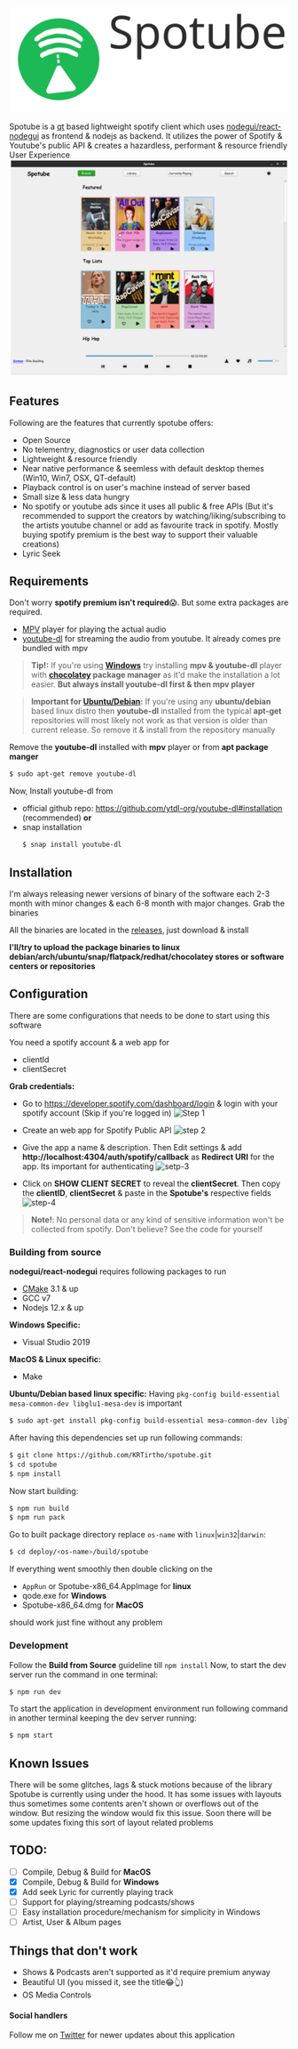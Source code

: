 ![Spotube](assets/spotube_banner.svg)

Spotube is a [qt](https://qt.io) based lightweight spotify client which uses [nodegui/react-nodegui](https://github.com/nodegui/react-nodegui) as frontend & nodejs as backend. It utilizes the power of Spotify & Youtube's public API & creates a hazardless, performant & resource friendly User Experience
![Application Screenshot](assets/spotube-screenshot.png)

## Features

Following are the features that currently spotube offers:

- Open Source
- No telementry, diagnostics or user data collection
- Lightweight & resource friendly
- Near native performance & seemless with default desktop themes (Win10, Win7, OSX, QT-default)
- Playback control is on user's machine instead of server based
- Small size & less data hungry
- No spotify or youtube ads since it uses all public & free APIs (But it's recommended to support the creators by watching/liking/subscribing to the artists youtube channel or add as favourite track in spotify. Mostly buying spotify premium is the best way to support their valuable creations)
- Lyric Seek

## Requirements

Don't worry **spotify premium isn't required**😱. But some extra packages are required.

- [MPV](https://mpv.io/installation/) player for playing the actual audio
- [youtube-dl](https://github.com/ytdl-org/youtube-dl) for streaming the audio from youtube. It already comes pre bundled with mpv

> **Tip!:** If you're using **[Windows]()** try installing **mpv & youtube-dl** player with **[chocolatey](https://chocolatey.org/install) package manager** as it'd make the installation a lot easier.
**But always install youtube-dl first & then mpv player**

> **Important for [Ubuntu/Debian]():** If you're using any **ubuntu/debian** based linux distro then **youtube-dl** installed from the typical **apt-get** repositories will most likely not work as that version is older than current release. So remove it & install from the repository manually

Remove the **youtube-dl** installed with **mpv** player or from **apt package manger**

```bash
$ sudo apt-get remove youtube-dl
```

Now, Install youtube-dl from

- official github repo: https://github.com/ytdl-org/youtube-dl#installation (recommended)
**or**
- snap installation
  ```bash
  $ snap install youtube-dl
  ```

## Installation

I'm always releasing newer versions of binary of the software each 2-3 month with minor changes & each 6-8 month with major changes. Grab the binaries

All the binaries are located in the [releases](https://github.com/krtirtho/spotube/releases), just download & install

**I'll/try to upload the package binaries to linux debian/arch/ubuntu/snap/flatpack/redhat/chocolatey stores or software centers or repositories**

## Configuration

There are some configurations that needs to be done to start using this software

You need a spotify account & a web app for

- clientId
- clientSecret

**Grab credentials:**

- Go to https://developer.spotify.com/dashboard/login & login with your spotify account (Skip if you're logged in)
  ![Step 1](https://user-images.githubusercontent.com/61944859/111762106-d1d37680-88ca-11eb-9884-ec7a40c0dd27.png)

- Create an web app for Spotify Public API
  ![step 2](https://user-images.githubusercontent.com/61944859/111762507-473f4700-88cb-11eb-91f3-d480e9584883.png)

- Give the app a name & description. Then Edit settings & add **http://localhost:4304/auth/spotify/callback** as **Redirect URI** for the app. Its important for authenticating
  ![setp-3](https://user-images.githubusercontent.com/61944859/111768971-d308a180-88d2-11eb-9108-3e7444cef049.png)

- Click on **SHOW CLIENT SECRET** to reveal the **clientSecret**. Then copy the **clientID**, **clientSecret** & paste in the **Spotube's** respective fields
  ![step-4](https://user-images.githubusercontent.com/61944859/111769501-7fe31e80-88d3-11eb-8fc1-f3655dbd4711.png)

> **Note!**: No personal data or any kind of sensitive information won't be collected from spotify. Don't believe? See the code for yourself

### Building from source

**nodegui/react-nodegui** requires following packages to run

- [CMake](https://cmake.org/install/) 3.1 & up
- GCC v7
- Nodejs 12.x & up

**Windows Specific:**

- Visual Studio 2019

**MacOS & Linux specific:**

- Make

**Ubuntu/Debian based linux specific:**
Having `pkg-config build-essential mesa-common-dev libglu1-mesa-dev` is important

```bash
$ sudo apt-get install pkg-config build-essential mesa-common-dev libglu1-mesa-dev
```

After having this dependencies set up run following commands:

```bash
$ git clone https://github.com/KRTirtho/spotube.git
$ cd spotube
$ npm install
```

Now start building:

```bash
$ npm run build
$ npm run pack
```

Go to built package directory replace `os-name` with `linux`|`win32`|`darwin`:

```bash
$ cd deploy/<os-name>/build/spotube
```

If everything went smoothly then double clicking on the

- `AppRun` or Spotube-x86_64.AppImage for **linux**
- qode.exe for **Windows**
- Spotube-x86_64.dmg for **MacOS**

should work just fine without any problem

### Development

Follow the **Build from Source** guideline till `npm install`
Now, to start the dev server run the command in one terminal:

```bash
$ npm run dev
```

To start the application in development environment run following command in another terminal keeping the dev server running:

```bash
$ npm start
```

## Known Issues

There will be some glitches, lags & stuck motions because of the library Spotube is currently using under the hood. It has some issues with layouts thus sometimes some contents aren't shown or overflows out of the window. But resizing the window would fix this issue. Soon there will be some updates fixing this sort of layout related problems

## TODO:
- [ ] Compile, Debug & Build for **MacOS**
- [x] Compile, Debug & Build for **Windows**
- [x] Add seek Lyric for currently playing track
- [ ] Support for playing/streaming podcasts/shows
- [ ] Easy installation procedure/mechanism for simplicity in Windows
- [ ] Artist, User & Album pages

## Things that don't work
- Shows & Podcasts aren't supported as it'd require premium anyway
- Beautiful UI (you missed it, see the title😂👆)
- OS Media Controls

#### Social handlers

Follow me on [Twitter](https://twitter.com/@krtirtho) for newer updates about this application
